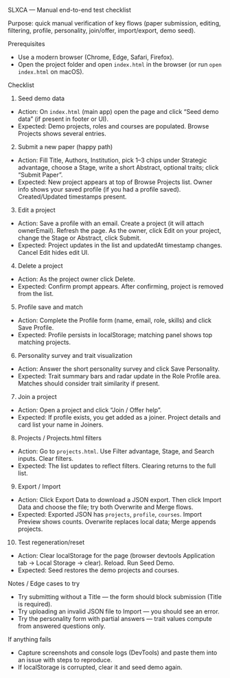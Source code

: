 SLXCA — Manual end-to-end test checklist

Purpose: quick manual verification of key flows (paper submission, editing, filtering, profile, personality, join/offer, import/export, demo seed).

Prerequisites

- Use a modern browser (Chrome, Edge, Safari, Firefox).
- Open the project folder and open `index.html` in the browser (or run `open index.html` on macOS).

Checklist

1. Seed demo data

- Action: On `index.html` (main app) open the page and click “Seed demo data” (if present in footer or UI).
- Expected: Demo projects, roles and courses are populated. Browse Projects shows several entries.

2. Submit a new paper (happy path)

- Action: Fill Title, Authors, Institution, pick 1–3 chips under Strategic advantage, choose a Stage, write a short Abstract, optional traits; click “Submit Paper”.
- Expected: New project appears at top of Browse Projects list. Owner info shows your saved profile (if you had a profile saved). Created/Updated timestamps present.

3. Edit a project

- Action: Save a profile with an email. Create a project (it will attach ownerEmail). Refresh the page. As the owner, click Edit on your project, change the Stage or Abstract, click Submit.
- Expected: Project updates in the list and updatedAt timestamp changes. Cancel Edit hides edit UI.

4. Delete a project

- Action: As the project owner click Delete.
- Expected: Confirm prompt appears. After confirming, project is removed from the list.

5. Profile save and match

- Action: Complete the Profile form (name, email, role, skills) and click Save Profile.
- Expected: Profile persists in localStorage; matching panel shows top matching projects.

6. Personality survey and trait visualization

- Action: Answer the short personality survey and click Save Personality.
- Expected: Trait summary bars and radar update in the Role Profile area. Matches should consider trait similarity if present.

7. Join a project

- Action: Open a project and click “Join / Offer help”.
- Expected: If profile exists, you get added as a joiner. Project details and card list your name in Joiners.

8. Projects / Projects.html filters

- Action: Go to `projects.html`. Use Filter advantage, Stage, and Search inputs. Clear filters.
- Expected: The list updates to reflect filters. Clearing returns to the full list.

9. Export / Import

- Action: Click Export Data to download a JSON export. Then click Import Data and choose the file; try both Overwrite and Merge flows.
- Expected: Exported JSON has `projects`, `profile`, `courses`. Import Preview shows counts. Overwrite replaces local data; Merge appends projects.

10. Test regeneration/reset

- Action: Clear localStorage for the page (browser devtools Application tab → Local Storage → clear). Reload. Run Seed Demo.
- Expected: Seed restores the demo projects and courses.

Notes / Edge cases to try

- Try submitting without a Title — the form should block submission (Title is required).
- Try uploading an invalid JSON file to Import — you should see an error.
- Try the personality form with partial answers — trait values compute from answered questions only.

If anything fails

- Capture screenshots and console logs (DevTools) and paste them into an issue with steps to reproduce.
- If localStorage is corrupted, clear it and seed demo again.

